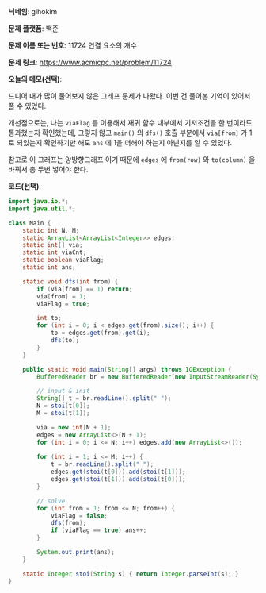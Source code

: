 **닉네임**: gihokim

**문제 플랫폼**: 백준

**문제 이름 또는 번호**: 11724 연결 요소의 개수

**문제 링크**: https://www.acmicpc.net/problem/11724

**오늘의 메모(선택)**: 

드디어 내가 많이 풀어보지 않은 그래프 문제가 나왔다. 이번 건 풀어본 기억이 있어서 풀 수 있었다.

개선점으로는, 나는 `viaFlag` 를 이용해서 재귀 함수 내부에서 기저조건을 한 번이라도 통과했는지 확인했는데, 그렇지 않고 `main()` 의 `dfs()` 호출 부분에서 `via[from]` 가 1로 되있는지 확인하기만 해도 `ans` 에 1을 더해야 하는지 아닌지를 알 수 있었다.

참고로 이 그래프는 양방향그래프 이기 때문에 `edges` 에 `from(row)` 와 `to(column)` 을 바꿔서 총 두번 넣어야 한다.

**코드(선택)**:

```java
import java.io.*;
import java.util.*;

class Main {
    static int N, M;
    static ArrayList<ArrayList<Integer>> edges;
    static int[] via;
    static int viaCnt;
    static boolean viaFlag;
    static int ans;

    static void dfs(int from) {
        if (via[from] == 1) return;
        via[from] = 1;
        viaFlag = true;

        int to;
        for (int i = 0; i < edges.get(from).size(); i++) {
            to = edges.get(from).get(i);
            dfs(to);
        }
    }

    public static void main(String[] args) throws IOException {
        BufferedReader br = new BufferedReader(new InputStreamReader(System.in));

        // input & init
        String[] t = br.readLine().split(" ");
        N = stoi(t[0]);
        M = stoi(t[1]);

        via = new int[N + 1];
        edges = new ArrayList<>(N + 1);
        for (int i = 0; i <= N; i++) edges.add(new ArrayList<>());
        
        for (int i = 1; i <= M; i++) {
            t = br.readLine().split(" ");
            edges.get(stoi(t[0])).add(stoi(t[1]));
            edges.get(stoi(t[1])).add(stoi(t[0]));
        }

        // solve
        for (int from = 1; from <= N; from++) {
            viaFlag = false;
            dfs(from);
            if (viaFlag == true) ans++;
        }

        System.out.print(ans);
    }

    static Integer stoi(String s) { return Integer.parseInt(s); }
}
```
